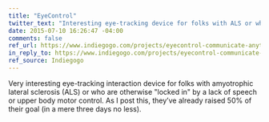 ```yaml
---
title: "EyeControl"
twitter_text: "Interesting eye-tracking device for folks with ALS or who are otherwise “locked in”"
date: 2015-07-10 16:26:47 -04:00
comments: false
ref_url: https://www.indiegogo.com/projects/eyecontrol-communicate-anytime-anywhere
in_reply_to: https://www.indiegogo.com/projects/eyecontrol-communicate-anytime-anywhere
ref_source: Indiegogo
---
```


Very interesting eye-tracking interaction device for folks with amyotrophic lateral sclerosis (ALS) or who are otherwise "locked in" by a lack of speech or upper body motor control. As I post this, they’ve already raised 50% of their goal (in a mere three days no less).